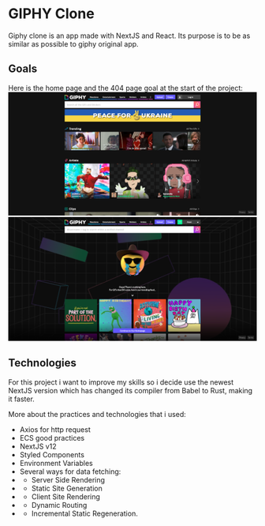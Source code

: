 # GIPHY Clone
Giphy clone is an app made with NextJS and React. Its purpose is to be as similar as possible to giphy original app.

## Goals
Here is the home page and the 404 page goal at the start of the project:
![Home page goal](./public/goal-home-giphy-clone.png)
![404 page goal](./public/goal-404-giphy-clone.png)

## Technologies
For this project i want to improve my skills so i decide use the newest NextJS version which has changed its compiler from Babel to Rust, making it faster.

More about the practices and technologies that i used:
* Axios for http request
* ECS good practices
* NextJS v12
* Styled Components
* Environment Variables
* Several ways for data fetching: 
* * Server Side Rendering
* * Static Site Generation
* * Client Site Rendering
* * Dynamic Routing	
* * Incremental Static Regeneration.